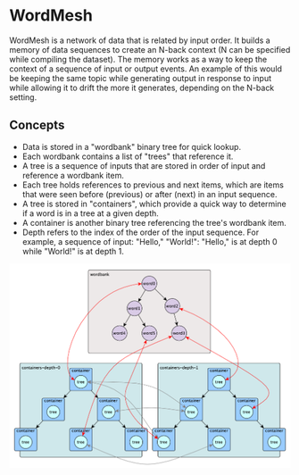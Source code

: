 # WordMesh

WordMesh is a network of data that is related by input order. It builds a
memory of data sequences to create an N-back context (N can be specified while
compiling the dataset). The memory works as a way to keep the context of a
sequence of input or output events. An example of this would be keeping the
same topic while generating output in response to input while allowing it to
drift the more it generates, depending on the N-back setting.

## Concepts
* Data is stored in a "wordbank" binary tree for quick lookup.
* Each wordbank contains a list of "trees" that reference it.
* A tree is a sequence of inputs that are stored in order of input and
reference a wordbank item.
* Each tree holds references to previous and next items, which are items that
were seen before (previous) or after (next) in an input sequence.
* A tree is stored in "containers", which provide a quick way to determine if a
word is in a tree at a given depth.
* A container is another binary tree referencing the tree's wordbank item.
* Depth refers to the index of the order of the input sequence. For example, a
sequence of input: "Hello," "World!": "Hello," is at depth 0 while "World!" is
at depth 1.

![test](/doc/chart0.png)
